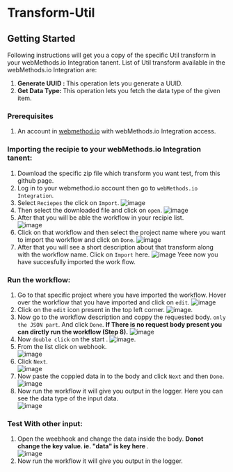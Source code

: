 # Transform-Util
## Getting Started
Following instructions will get you a copy of the specific Util transform in your webMethods.io Integration tanent.
List of Util transform available in the webMethods.io Integration are:
1. <b> Generate UUID : </b>This operation lets you generate a UUID.
2. <b> Get Data Type: </b>This operation lets you fetch the data type of the given item.

### Prerequisites
1. An account in [webmethod.io](https://www.softwareag.cloud/site/product/webmethods-io-integration.html) with webMethods.io Integration access.

### Importing the recipie to your webMethods.io Integration tanent:
1. Download the specific zip file which transform you want test, from this github page.
2. Log in to your webmethod.io account then go to `webMethods.io Integration`.
3. Select `Reciepes` the click on `Import`.
![image](https://user-images.githubusercontent.com/60179170/88805095-5d798500-d1cc-11ea-97de-dec146247ecc.png)
4. Then select the downloaded file and click on `open`.
![image](https://user-images.githubusercontent.com/60179170/88959896-5895fd80-d2c0-11ea-97f7-e571b1b32174.png)
5. After that you will be able the workflow in your recipie list.<br/>
![image](https://user-images.githubusercontent.com/60179170/88959966-6f3c5480-d2c0-11ea-901c-dd374b132b98.png)
6. Click on that workflow and then select the project name where you want to import the workflow and click on `Done`.
![image](https://user-images.githubusercontent.com/60179170/88805882-5737d880-d1cd-11ea-8414-17324e86dcd6.png)
7. After that you will see a short description about that transform along with the workflow name. Click on `Import` here.
![image](https://user-images.githubusercontent.com/60179170/88960033-867b4200-d2c0-11ea-90f8-22865b41b2b9.png)
Yeee now you have succesfully imported the work flow.

### Run the workflow:
1. Go to that specific project where you have imported the workflow. Hover over the workflow that you have imported and click on `edit`.
![image](https://user-images.githubusercontent.com/60179170/88960106-a90d5b00-d2c0-11ea-9bfe-2ff078cfbe7c.png)
2. Click on the `edit` icon present in the top left corner.
![image](https://user-images.githubusercontent.com/60179170/88808530-a29fb600-d1d0-11ea-90e1-d4efeebfe853.png).
3. Now go to the workflow description and coppy the requested body. `only the JSON part`. And click `Done`. <b> If There is no request body present you can dirctly run the workflow (Step 8).</b>
![image](https://user-images.githubusercontent.com/60179170/88960202-c9d5b080-d2c0-11ea-9431-6c9c3a80e7d7.png)
4. Now `double click` on the start .
![image](https://user-images.githubusercontent.com/60179170/88809305-9700bf00-d1d1-11ea-91a2-235dfaf46578.png).
5. From the list click on webhook.<br/>
![image](https://user-images.githubusercontent.com/60179170/88810663-49855180-d1d3-11ea-914e-09f501278c2f.png)
6. Click `Next`.<br/>
![image](https://user-images.githubusercontent.com/60179170/88910377-05995780-d27a-11ea-99cc-b472dac0f0ef.png)
7. Now paste the coppied data in to the body and click `Next` and then `Done`.
![image](https://user-images.githubusercontent.com/60179170/88960286-eb369c80-d2c0-11ea-9b78-e0488bf25ada.png)
8. Now run the workflow it will give you output in the logger. Here you can see the data type of the input data.<br/>
![image](https://user-images.githubusercontent.com/60179170/88960372-06a1a780-d2c1-11ea-939a-75e3b69ef04c.png)

### Test With other input:
1. Open the weebhook and change the data inside the body. <b> Donot change the key value. ie. "data" is key here  </b>.<br/>
![image](https://user-images.githubusercontent.com/60179170/88960490-36e94600-d2c1-11ea-8988-8aa2a67f8c54.png)
2.  Now run the workflow it will give you output in the logger. 

